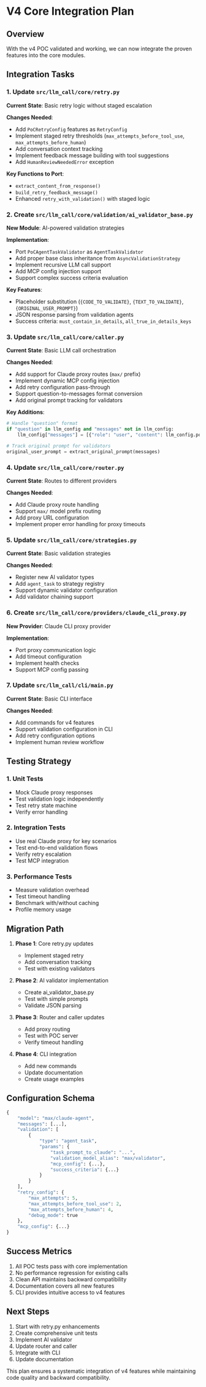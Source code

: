 # V4 Core Integration Plan

## Overview

With the v4 POC validated and working, we can now integrate the proven features into the core modules.

## Integration Tasks

### 1. Update `src/llm_call/core/retry.py`

**Current State**: Basic retry logic without staged escalation

**Changes Needed**:
- Add `PoCRetryConfig` features as `RetryConfig`
- Implement staged retry thresholds (`max_attempts_before_tool_use`, `max_attempts_before_human`)
- Add conversation context tracking
- Implement feedback message building with tool suggestions
- Add `HumanReviewNeededError` exception

**Key Functions to Port**:
- `extract_content_from_response()`
- `build_retry_feedback_message()`
- Enhanced `retry_with_validation()` with staged logic

### 2. Create `src/llm_call/core/validation/ai_validator_base.py`

**New Module**: AI-powered validation strategies

**Implementation**:
- Port `PoCAgentTaskValidator` as `AgentTaskValidator`
- Add proper base class inheritance from `AsyncValidationStrategy`
- Implement recursive LLM call support
- Add MCP config injection support
- Support complex success criteria evaluation

**Key Features**:
- Placeholder substitution (`{CODE_TO_VALIDATE}`, `{TEXT_TO_VALIDATE}`, `{ORIGINAL_USER_PROMPT}`)
- JSON response parsing from validation agents
- Success criteria: `must_contain_in_details`, `all_true_in_details_keys`

### 3. Update `src/llm_call/core/caller.py`

**Current State**: Basic LLM call orchestration

**Changes Needed**:
- Add support for Claude proxy routes (`max/` prefix)
- Implement dynamic MCP config injection
- Add retry configuration pass-through
- Support question-to-messages format conversion
- Add original prompt tracking for validators

**Key Additions**:
```python
# Handle "question" format
if "question" in llm_config and "messages" not in llm_config:
    llm_config["messages"] = [{"role": "user", "content": llm_config.pop("question")}]

# Track original prompt for validators
original_user_prompt = extract_original_prompt(messages)
```

### 4. Update `src/llm_call/core/router.py`

**Current State**: Routes to different providers

**Changes Needed**:
- Add Claude proxy route handling
- Support `max/` model prefix routing
- Add proxy URL configuration
- Implement proper error handling for proxy timeouts

### 5. Update `src/llm_call/core/strategies.py`

**Current State**: Basic validation strategies

**Changes Needed**:
- Register new AI validator types
- Add `agent_task` to strategy registry
- Support dynamic validator configuration
- Add validator chaining support

### 6. Create `src/llm_call/core/providers/claude_cli_proxy.py`

**New Provider**: Claude CLI proxy provider

**Implementation**:
- Port proxy communication logic
- Add timeout configuration
- Implement health checks
- Support MCP config passing

### 7. Update `src/llm_call/cli/main.py`

**Current State**: Basic CLI interface

**Changes Needed**:
- Add commands for v4 features
- Support validation configuration in CLI
- Add retry configuration options
- Implement human review workflow

## Testing Strategy

### 1. Unit Tests
- Mock Claude proxy responses
- Test validation logic independently
- Test retry state machine
- Verify error handling

### 2. Integration Tests
- Use real Claude proxy for key scenarios
- Test end-to-end validation flows
- Verify retry escalation
- Test MCP integration

### 3. Performance Tests
- Measure validation overhead
- Test timeout handling
- Benchmark with/without caching
- Profile memory usage

## Migration Path

1. **Phase 1**: Core retry.py updates
   - Implement staged retry
   - Add conversation tracking
   - Test with existing validators

2. **Phase 2**: AI validator implementation
   - Create ai_validator_base.py
   - Test with simple prompts
   - Validate JSON parsing

3. **Phase 3**: Router and caller updates
   - Add proxy routing
   - Test with POC server
   - Verify timeout handling

4. **Phase 4**: CLI integration
   - Add new commands
   - Update documentation
   - Create usage examples

## Configuration Schema

```python
{
    "model": "max/claude-agent",
    "messages": [...],
    "validation": [
        {
            "type": "agent_task",
            "params": {
                "task_prompt_to_claude": "...",
                "validation_model_alias": "max/validator",
                "mcp_config": {...},
                "success_criteria": {...}
            }
        }
    ],
    "retry_config": {
        "max_attempts": 5,
        "max_attempts_before_tool_use": 2,
        "max_attempts_before_human": 4,
        "debug_mode": true
    },
    "mcp_config": {...}
}
```

## Success Metrics

1. All POC tests pass with core implementation
2. No performance regression for existing calls
3. Clean API maintains backward compatibility
4. Documentation covers all new features
5. CLI provides intuitive access to v4 features

## Next Steps

1. Start with retry.py enhancements
2. Create comprehensive unit tests
3. Implement AI validator
4. Update router and caller
5. Integrate with CLI
6. Update documentation

This plan ensures a systematic integration of v4 features while maintaining code quality and backward compatibility.